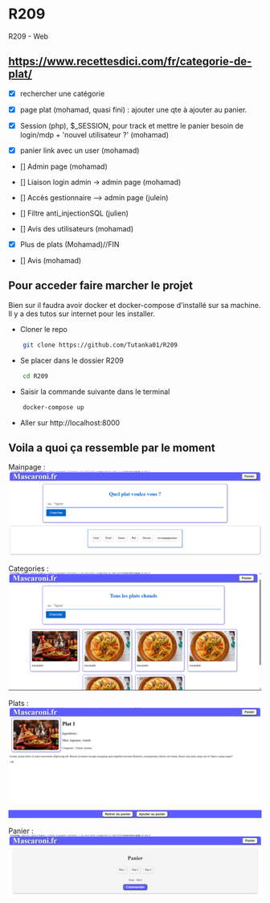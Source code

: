# R209
R209 - Web

## https://www.recettesdici.com/fr/categorie-de-plat/

- [x] rechercher une catégorie

- [x] page plat (mohamad, quasi fini) : ajouter une qte à ajouter au panier.

- [x] Session (php), $_SESSION, pour track et mettre le panier besoin de login/mdp + 'nouvel utilisateur ?' (mohamad)

- [x] panier link avec un user (mohamad)

- [] Admin page (mohamad)

- [] Liaison login admin -> admin page (mohamad)

- [] Accès gestionnaire --> admin page (julein)

- [] Filtre anti_injectionSQL (julien)

- [] Avis des utilisateurs (mohamad)

- [x] Plus de plats (Mohamad)//FIN

- [] Avis (mohamad)
  
## Pour acceder faire marcher le projet
Bien sur il faudra avoir docker et docker-compose d'installé sur sa machine. Il y a des tutos sur internet pour les installer.
- Cloner le repo
```bash
    git clone https://github.com/Tutanka01/R209
```
- Se placer dans le dossier R209
```bash
    cd R209
```
- Saisir la commande suivante dans le terminal
  
```bash
    docker-compose up
```
- Aller sur http://localhost:8000
## Voila a quoi ça ressemble par le moment 
Mainpage :
![Mainpage](images/mainpage.png)

Categories :
![Cats](images/cats.png)

Plats :
![Plats](images/plats.png)

Panier :
![Panier](images/panier.png) 